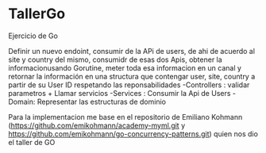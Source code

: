 # TallerGo
Ejercicio de Go

Definir un nuevo endoint, consumir  de la APi de users, de ahi de acuerdo al site y country del mismo, consumidr de esas dos Apis,
obtener la informacionusando Gorutine, meter toda esa informacion en un canal y retornar la información en una structura que contengar user, site, 
country  a partir de su User ID respetando las reponsabilidades
-Controllers : validar parametros + Llamar servicios
-Services : Consumir la Api de Users
-Domain: Representar las estructuras de dominio

Para la implementacion me base en el repositorio de Emiliano Kohmann (https://github.com/emikohmann/academy-myml.git y
https://github.com/emikohmann/go-concurrency-patterns.git) quien nos dio el taller de GO
